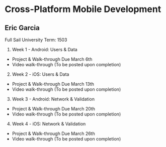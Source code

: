 # Cross-Platform Mobile Development
## Eric Garcia
Full Sail University
Term: 1503

1. Week 1 - Android: Users & Data
  * Project & Walk-through Due March 6th
  * Video walk-through (To be posted upon completion)

2. Week 2 - iOS: Users & Data
  * Project & Walk-through Due March 13th
  * Video walk-through (To be posted upon completion)

3. Week 3 - Android: Network & Validation
  * Project & Walk-through Due March 20th
  * Video walk-through (To be posted upon completion)

4. Week 4 - iOS: Network & Validation
  * Project & Walk-through Due March 26th
  * Video walk-through (To be posted upon completion)
